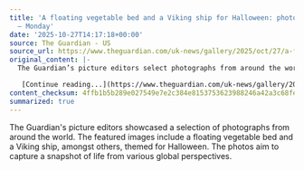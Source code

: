 ```yaml
---
title: 'A floating vegetable bed and a Viking ship for Halloween: photos of the day
  – Monday'
date: '2025-10-27T14:17:18+00:00'
source: The Guardian - US
source_url: https://www.theguardian.com/uk-news/gallery/2025/oct/27/a-floating-vegetable-bed-and-a-viking-ship-for-halloween-photos-of-the-day-monday
original_content: |-
  The Guardian’s picture editors select photographs from around the world

   [Continue reading...](https://www.theguardian.com/uk-news/gallery/2025/oct/27/a-floating-vegetable-bed-and-a-viking-ship-for-halloween-photos-of-the-day-monday)
content_checksum: 4ffb1b5b289e027549e7e2c384e8153753623988246a42a3c68fed7e0f92a995
summarized: true
---
```


The Guardian's picture editors showcased a selection of photographs from around the world. The featured images include a floating vegetable bed and a Viking ship, amongst others, themed for Halloween. The photos aim to capture a snapshot of life from various global perspectives.